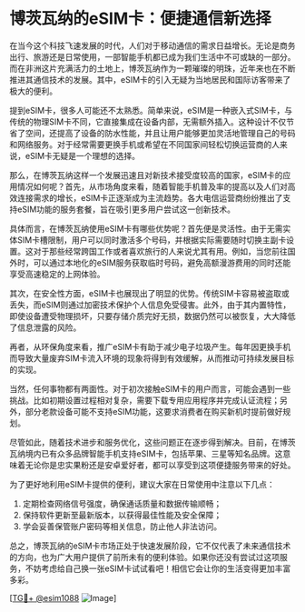 # 博茨瓦纳的eSIM卡：便捷通信新选择

在当今这个科技飞速发展的时代，人们对于移动通信的需求日益增长。无论是商务出行、旅游还是日常使用，一部智能手机都已成为我们生活中不可或缺的一部分。而在非洲这片充满活力的土地上，博茨瓦纳作为一颗璀璨的明珠，近年来也在不断推进其通信技术的发展。其中，eSIM卡的引入无疑为当地居民和国际访客带来了极大的便利。

提到eSIM卡，很多人可能还不太熟悉。简单来说，eSIM是一种嵌入式SIM卡，与传统的物理SIM卡不同，它直接集成在设备内部，无需额外插入。这种设计不仅节省了空间，还提高了设备的防水性能，并且让用户能够更加灵活地管理自己的号码和网络服务。对于经常需要更换手机或希望在不同国家间轻松切换运营商的人来说，eSIM卡无疑是一个理想的选择。

那么，在博茨瓦纳这样一个发展迅速且对新技术接受度较高的国家，eSIM卡的应用情况如何呢？首先，从市场角度来看，随着智能手机普及率的提高以及人们对高效连接需求的增长，eSIM卡正逐渐成为主流趋势。各大电信运营商纷纷推出了支持eSIM功能的服务套餐，旨在吸引更多用户尝试这一创新技术。

具体而言，在博茨瓦纳使用eSIM卡有哪些优势呢？首先便是灵活性。由于无需实体SIM卡槽限制，用户可以同时激活多个号码，并根据实际需要随时切换主副卡设置。这对于那些经常跨国工作或者喜欢旅行的人来说尤其有用。例如，当您前往国外时，可以通过本地化的eSIM服务获取临时号码，避免高额漫游费用的同时还能享受高速稳定的上网体验。

其次，在安全性方面，eSIM卡也展现出了明显的优势。传统SIM卡容易被盗取或丢失，而eSIM则通过加密技术保护个人信息免受侵害。此外，由于其内置特性，即使设备遭受物理损坏，只要存储介质完好无损，数据仍然可以被恢复，大大降低了信息泄露的风险。

再者，从环保角度来看，推广eSIM卡有助于减少电子垃圾产生。每年因更换手机而导致大量废弃SIM卡流入环境的现象将得到有效缓解，从而推动可持续发展目标的实现。

当然，任何事物都有两面性。对于初次接触eSIM卡的用户而言，可能会遇到一些挑战。比如初期设置过程相对复杂，需要下载专用应用程序并完成认证流程；另外，部分老款设备可能不支持eSIM功能，这要求消费者在购买新机时提前做好规划。

尽管如此，随着技术进步和服务优化，这些问题正在逐步得到解决。目前，在博茨瓦纳境内已有众多品牌智能手机支持eSIM卡，包括苹果、三星等知名品牌。这意味着无论你是忠实果粉还是安卓爱好者，都可以享受到这项便捷服务带来的好处。

为了更好地利用eSIM卡提供的便利，建议大家在日常使用中注意以下几点：
1. 定期检查网络信号强度，确保通话质量和数据传输顺畅；
2. 保持软件更新至最新版本，以获得最佳性能及安全保障；
3. 学会妥善保管账户密码等相关信息，防止他人非法访问。

总之，博茨瓦纳的eSIM卡市场正处于快速发展阶段，它不仅代表了未来通信技术的方向，也为广大用户提供了前所未有的便利体验。如果你还没有尝试过这项服务，不妨考虑给自己换一张eSIM卡试试看吧！相信它会让你的生活变得更加丰富多彩。

[[TG💪+ @esim1088](https://t.me/s/esim1088) ![Image](https://i.postimg.cc/4NQfJmqS/Snipaste-2025-05-13-00-14-12.png)]